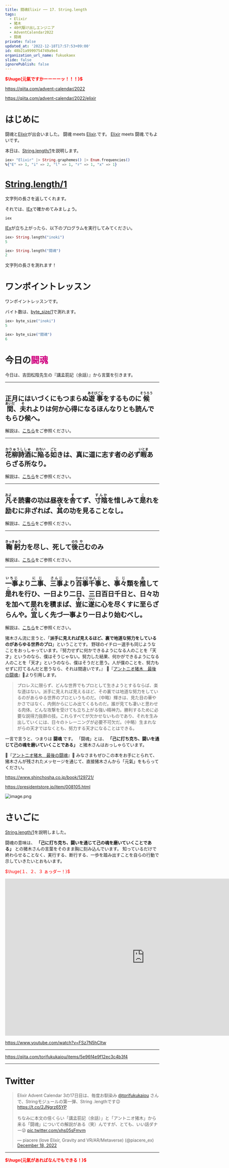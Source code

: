 ```yaml
---
title: 闘魂Elixir ── 17. String.length
tags:
  - Elixir
  - 猪木
  - 40代駆け出しエンジニア
  - AdventCalendar2022
  - 闘魂
private: false
updated_at: '2022-12-18T17:57:53+09:00'
id: 48b21a9999754749a9e4
organization_url_name: fukuokaex
slide: false
ignorePublish: false
---
```

<b><font color="red">$\huge{元氣ですかーーーーッ！！！}$</font></b>

https://qiita.com/advent-calendar/2022

https://qiita.com/advent-calendar/2022/elixir

# はじめに

闘魂と[Elixir](https://elixir-lang.org/)が出会いました。
闘魂 meets [Elixir](https://elixir-lang.org/).です。
[Elixir](https://elixir-lang.org/) meets 闘魂.でもよいです。

本日は、[String.length/1](https://hexdocs.pm/elixir/String.html#length/1)を説明します。

```elixir
iex> "Elixir" |> String.graphemes() |> Enum.frequencies()
%{"E" => 1, "i" => 2, "l" => 1, "r" => 1, "x" => 1}
```

# [String.length/1](https://hexdocs.pm/elixir/String.html#length/1)

文字列の長さを返してくれます。

それでは、[IEx](https://hexdocs.pm/iex/IEx.html)で確かめてみましょう。

```:CMD
iex
```

[IEx](https://hexdocs.pm/iex/IEx.html)が立ち上がったら、以下のプログラムを実行してみてください。

```elixir
iex> String.length("inoki")
5

iex> String.length("闘魂") 
2
```

文字列の長さを測れます！


# ワンポイントレッスン

ワンポイントレッスンです。

バイト数は、[byte_size/1](https://hexdocs.pm/elixir/Kernel.html#byte_size/1)で測れます。



```elixir
iex> byte_size("inoki")
5

iex> byte_size("闘魂") 
6
```








# 今日の<font color="#d00080">闘魂</font>

今日は、吉田松陰先生の『講孟箚記（余話）』から言葉を引きます。

---
正月にはいづくにもつまらぬ<ruby>遊事<rt>あそびごと</rt></ruby>をするものに<ruby>候<rt>そうろう</rt></ruby><ruby>間<rt>あいだ</rt></ruby>、<ruby>夫<rt>そ</rt></ruby>れよりは何か心得になるほんなりとも読んでもらひ候へ。
---

解説は、[こちら](https://www.kyoeihome.net/blog/?p=8261)をご参照ください。

---
<ruby>花柳詩酒<rt>かりゅうししゅ</rt></ruby>に<ruby>陥<rt>おちい</rt></ruby>る<ruby>如<rt>ごと</rt></ruby>きは、真に道に志す者の必ず<ruby>暇<rt>いとま</rt></ruby>あらざる所なり。
---

解説は、[こちら](https://www.kyoeihome.net/blog/?p=9047)をご参照ください。

---
<ruby>凡<rt>およ</rt></ruby>そ読書の功は昼夜を<ruby>舎<rt>す</rt></ruby>てず、<ruby>寸陰<rt>すんか</rt></ruby>を惜しみて<ruby>是<rt>こ</rt></ruby>れを励むに非ざれば、<ruby>其<rt>そ</rt></ruby>の功を見ることなし。
---

解説は、[こちら](https://www.kyoeihome.net/blog/?p=9096)をご参照ください。

---
<ruby>鞠躬<rt>きっきゅう</rt></ruby>力を尽し、死して<ruby>後<rt>のち</rt></ruby><ruby>己<rt>や</rt></ruby>むのみ
---

解説は、[こちら](https://www.kyoeihome.net/blog/?p=8309)をご参照ください。

---
<ruby>一事<rt>いちじ</rt></ruby>より<ruby>二事<rt>にじ</rt></ruby>、<ruby>三事<rt>さんじ</rt></ruby>より<ruby>百事<rt>ひゃくじ</rt></ruby><ruby>千事<rt>せんじ</rt></ruby>と、<ruby>事々<rt>じじ</rt></ruby>類を<ruby>推<rt>お</rt></ruby>して<ruby>是<rt>こ</rt></ruby>れを行ひ、一日より二日、三日百日千日と、日々功を加へて是れを積まば、<ruby>豈<rt>あ</rt></ruby>に<ruby>遂<rt>つい</rt></ruby>に心を尽くすに至らざらんや。<ruby>宜<rt>よろ</rt></ruby>しく先づ一事より一日より始むべし。
---

解説は、[こちら](https://www.kyoeihome.net/blog/?p=8168)をご参照ください。


猪木さん流に言うと、「**派手に見えれば見えるほど、裏で地道な努力をしているのがあらゆる世界のプロ**」ということです。
野球のイチロー選手も同じようなことをおっしゃっています。『努力せずに何かできるようになる人のことを「天才」というのなら、僕はそうじゃない。努力した結果、何かができるようになる人のことを「天才」というのなら、僕はそうだと思う。人が僕のことを、努力もせずに打てるんだと思うなら、それは間違いです。』
:book:『[アントニオ猪木　最後の闘魂](https://presidentstore.jp/item/008105.html)』:book:より引用します。


> プロレスに限らず、どんな世界でもプロとして生きようとするならば、楽な道はない。派手に見えれば見えるほど、その裏では地道な努力をしているのがあらゆる世界のプロというものだ。（中略）輝きは、見た目の華やかさではなく、内側からにじみ出てくるものだ。誰が見ても凄いと思わせる肉体。どんな攻撃を受けても立ち上がる強い精神力。勝利するために必要な説得力抜群の技。これらすべてが欠かせないものであり、それを生み出していくには、日々のトレーニングが必要不可欠だ。（中略）生まれながらの天才ではなくとも、努力する天才になることはできる。

一言で言うと、つまりは **闘魂** です。
「闘魂」とは、 **「己に打ち克ち、闘いを通じて己の魂を磨いていくことである」**  と猪木さんはおっしゃらています。

:book:『[アントニオ猪木　最後の闘魂](https://presidentstore.jp/item/008105.html)』:book:
みなさまもぜひこの本をお手にとられて、猪木さんが残されたメッセージを通じて、直接猪木さんから「元氣」をもらってください。

https://www.shinchosha.co.jp/book/129721/

https://presidentstore.jp/item/008105.html

![image.png](https://qiita-image-store.s3.ap-northeast-1.amazonaws.com/0/131808/be8933f5-e3e2-d5f4-1561-f65f75abdf38.png)


# さいごに

[String.length/1](https://hexdocs.pm/elixir/String.html#length/1)を説明しました。

闘魂の意味は、 **「己に打ち克ち、闘いを通じて己の魂を磨いていくことである」** との猪木さんの言葉をそのまま胸に刻み込んでいます。
知っているだけで終わらせることなく、実行する、断行する、一歩を踏み出すことを自らの行動で示していきたいとおもいます。

<font color="red">$\huge{１、２、３ ぁっダー！}$</font>


<iframe width="910" height="512" src="https://www.youtube.com/embed/AWxwmqzbOaw" title="燃える闘魂 アントニオ猪木  追悼VTR" frameborder="0" allow="accelerometer; autoplay; clipboard-write; encrypted-media; gyroscope; picture-in-picture" allowfullscreen></iframe>

https://www.youtube.com/watch?v=FSz7N5hCltw

---

https://qiita.com/torifukukaiou/items/5e96f4e9f12ec3c4b3f4

---

# Twitter

<blockquote class="twitter-tweet"><p lang="ja" dir="ltr">Elixir Advent Calendar 3の17日目は、毎度お馴染み <a href="https://twitter.com/torifukukaiou?ref_src=twsrc%5Etfw">@torifukukaiou</a> さんで、Stringモジュールの第一弾、String .lengthです😉<a href="https://t.co/2JNgrz65YP">https://t.co/2JNgrz65YP</a><br><br>ちなみに本文の倍くらい「講孟箚記（余話）」と「アントニオ猪木」から来る「闘魂」についての解説がある（笑）んですが、とても、いい話ダナー😜 <a href="https://t.co/xhs05sFmvm">pic.twitter.com/xhs05sFmvm</a></p>&mdash; piacere (love Elixir, Gravity and VR/AR/Metaverse) (@piacere_ex) <a href="https://twitter.com/piacere_ex/status/1604344184994795520?ref_src=twsrc%5Etfw">December 18, 2022</a></blockquote> <script async src="https://platform.twitter.com/widgets.js" charset="utf-8"></script>

---

<b><font color="red">$\huge{元氣があればなんでもできる！}$</font></b>
